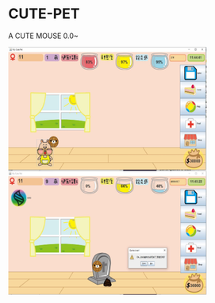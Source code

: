 # CUTE-PET
A CUTE MOUSE 0.0~


<img src="IMG/mouse.JPG" width = "400" height = "250" alt="图片名称" align=center /> <img src="IMG/mouse2.JPG" width = "400" height = "250" alt="图片名称" align=center />

